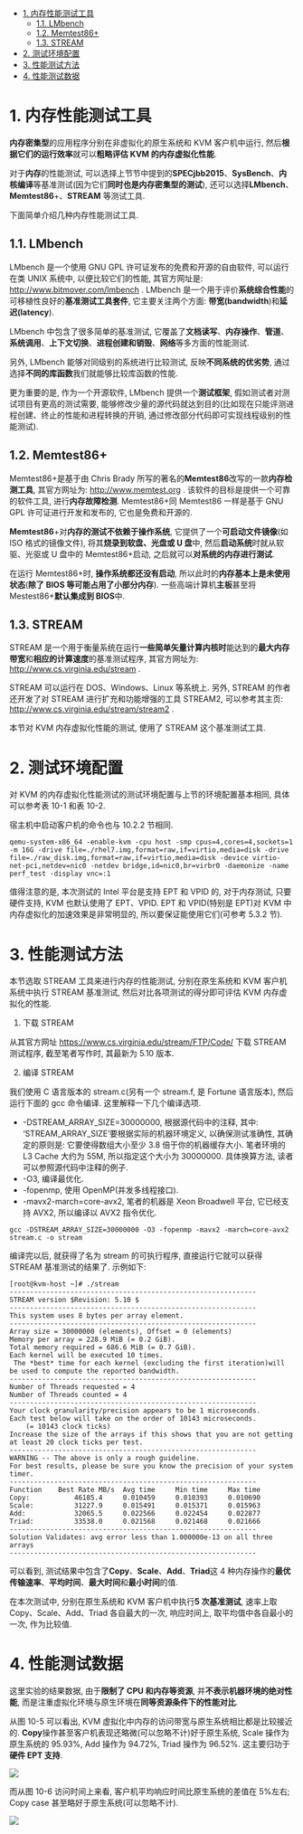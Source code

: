 
<!-- @import "[TOC]" {cmd="toc" depthFrom=1 depthTo=6 orderedList=false} -->

<!-- code_chunk_output -->

- [1. 内存性能测试工具](#1-内存性能测试工具)
  - [1.1. LMbench](#11-lmbench)
  - [1.2. Memtest86\+](#12-memtest86)
  - [1.3. STREAM](#13-stream)
- [2. 测试环境配置](#2-测试环境配置)
- [3. 性能测试方法](#3-性能测试方法)
- [4. 性能测试数据](#4-性能测试数据)

<!-- /code_chunk_output -->

# 1. 内存性能测试工具

**内存密集型**的应用程序分别在非虚拟化的原生系统和 KVM 客户机中运行, 然后**根据它们的运行效率**就可以**粗略评估 KVM 的内存虚拟化性能**.

对于**内存**的性能测试, 可以选择上节节中提到的**SPECjbb2015**、**SysBench**、**内核编译**等基准测试(因为它们**同时也是内存密集型的测试**), 还可以选择**LMbench**、**Memtest86**+、**STREAM** 等测试工具.

下面简单介绍几种内存性能测试工具.

## 1.1. LMbench

LMbench 是一个使用 GNU GPL 许可证发布的免费和开源的自由软件, 可以运行在类 UNIX 系统中, 以便比较它们的性能, 其官方网址是: http://www.bitmover.com/lmbench . LMbench 是一个用于评价**系统综合性能**的可移植性良好的**基准测试工具套件**, 它主要关注两个方面: **带宽(bandwidth**)和**延迟(latency**).

LMbench 中包含了很多简单的基准测试, 它覆盖了**文档读写**、**内存操作**、**管道**、**系统调用**、**上下文切换**、**进程创建和销毁**、**网络**等多方面的性能测试.

另外, LMbench 能够对同级别的系统进行比较测试, 反映**不同系统的优劣势**, 通过选择**不同的库函数**我们就能够比较库函数的性能.

更为重要的是, 作为一个开源软件, LMbench 提供一个**测试框架**, 假如测试者对测试项目有更高的测试需要, 能够修改少量的源代码就达到目的(比如现在只能评测进程创建、终止的性能和进程转换的开销, 通过修改部分代码即可实现线程级别的性能测试).

## 1.2. Memtest86\+

Memtest86\+是基于由 Chris Brady 所写的著名的**Memtest86**改写的一款**内存检测工具**, 其官方网址为: http://www.memtest.org . 该软件的目标是提供一个可靠的软件工具, 进行**内存故障检测**. Memtest86\+同 Memtest86 一样是基于 GNU GPL 许可证进行开发和发布的, 它也是免费和开源的.

**Memtest86**\+对**内存的测试不依赖于操作系统**, 它提供了一个**可启动文件镜像**(如 ISO 格式的镜像文件), 将其**烧录到软盘、光盘或 U 盘**中, 然后**启动系统**时就从软驱、光驱或 U 盘中的 Memtest86\+启动, 之后就可以**对系统的内存进行测试**.

在运行 Memtest86\+时, **操作系统都还没有启动**, 所以此时的**内存基本上是未使用状态**(**除了 BIOS 等可能占用了小部分内存**). 一些高端计算机**主板**甚至将 Mestest86\+**默认集成到 BIOS**中.

## 1.3. STREAM

STREAM 是一个用于衡量系统在运行**一些简单矢量计算内核时**能达到的**最大内存带宽**和**相应的计算速度**的基准测试程序, 其官方网址为: http://www.cs.virginia.edu/stream .

STREAM 可以运行在 DOS、Windows、Linux 等系统上. 另外, STREAM 的作者还开发了对 STREAM 进行扩充和功能增强的工具 STREAM2, 可以参考其主页: http://www.cs.virginia.edu/stream/stream2 .

本节对 KVM 内存虚拟化性能的测试, 使用了 STREAM 这个基准测试工具.

# 2. 测试环境配置

对 KVM 的内存虚拟化性能测试的测试环境配置与上节的环境配置基本相同, 具体可以参考表 10\-1 和表 10\-2.

宿主机中启动客户机的命令也与 10.2.2 节相同.

```
qemu-system-x86_64 -enable-kvm -cpu host -smp cpus=4,cores=4,sockets=1 -m 16G -drive file=./rhel7.img,format=raw,if=virtio,media=disk -drive file=./raw_disk.img,format=raw,if=virtio,media=disk -device virtio-net-pci,netdev=nic0 -netdev bridge,id=nic0,br=virbr0 -daemonize -name perf_test -display vnc=:1
```

值得注意的是, 本次测试的 Intel 平台是支持 EPT 和 VPID 的, 对于内存测试, 只要硬件支持, KVM 也默认使用了 EPT、VPID. EPT 和 VPID(特别是 EPT)对 KVM 中内存虚拟化的加速效果是非常明显的, 所以要保证能使用它们(可参考 5.3.2 节).

# 3. 性能测试方法

本节选取 STREAM 工具来进行内存的性能测试, 分别在原生系统和 KVM 客户机系统中执行 STREAM 基准测试, 然后对比各项测试的得分即可评估 KVM 内存虚拟化的性能.

1. 下载 STREAM

从其官方网址 https://www.cs.virginia.edu/stream/FTP/Code/ 下载 STREAM 测试程序, 截至笔者写作时, 其最新为 5.10 版本.

2. 编译 STREAM

我们使用 C 语言版本的 stream.c(另有一个 stream.f, 是 Fortune 语言版本), 然后运行下面的 gcc 命令编译. 这里解释一下几个编译选项.

- \-DSTREAM\_ARRAY\_SIZE=30000000, 根据源代码中的注释, 其中: ‘STREAM_ARRAY_SIZE’要根据实际的机器环境定义, 以确保测试准确性, 其确定的原则是: 它要使得数组大小至少 3.8 倍于你的机器缓存大小. 笔者环境的 L3 Cache 大约为 55M, 所以指定这个大小为 30000000. 具体换算方法, 读者可以参照源代码中注释的例子.
- \-O3, 编译最优化.
- \-fopenmp, 使用 OpenMP(并发多线程接口).
- \-mavx2\-march=core\-avx2, 笔者的机器是 Xeon Broadwell 平台, 它已经支持 AVX2, 所以编译以 AVX2 指令优化.

```
gcc -DSTREAM_ARRAY_SIZE=30000000 -O3 -fopenmp -mavx2 -march=core-avx2 stream.c -o stream
```

编译完以后, 就获得了名为 stream 的可执行程序, 直接运行它就可以获得 STREAM 基准测试的结果了. 示例如下:

```
[root@kvm-host ~]# ./stream
-------------------------------------------------------------
STREAM version $Revision: 5.10 $
-------------------------------------------------------------
This system uses 8 bytes per array element.
-------------------------------------------------------------
Array size = 30000000 (elements), Offset = 0 (elements)
Memory per array = 228.9 MiB (= 0.2 GiB).
Total memory required = 686.6 MiB (= 0.7 GiB).
Each kernel will be executed 10 times.
 The *best* time for each kernel (excluding the first iteration)will be used to compute the reported bandwidth.
-------------------------------------------------------------
Number of Threads requested = 4
Number of Threads counted = 4
-------------------------------------------------------------
Your clock granularity/precision appears to be 1 microseconds.
Each test below will take on the order of 10143 microseconds.
    (= 10143 clock ticks)
Increase the size of the arrays if this shows that you are not getting at least 20 clock ticks per test.
-------------------------------------------------------------
WARNING -- The above is only a rough guideline.
For best results, please be sure you know the precision of your system timer.
-------------------------------------------------------------
Function    Best Rate MB/s  Avg time     Min time     Max time
Copy:           46185.4     0.010459     0.010393     0.010690
Scale:          31227.9     0.015491     0.015371     0.015963
Add:            32065.5     0.022566     0.022454     0.022877
Triad:          33538.0     0.021568     0.021468     0.021666
-------------------------------------------------------------
Solution Validates: avg error less than 1.000000e-13 on all three arrays
-------------------------------------------------------------
```

可以看到, 测试结果中包含了**Copy**、**Scale**、**Add**、**Triad**这 4 种内存操作的**最优传输速率**、**平均时间**、**最大时间**和**最小时间**的值.

在本次测试中, 分别在原生系统和 KVM 客户机中执行**5 次基准测试**, 速率上取 Copy、Scale、Add、Triad 各自最大的一次, 响应时间上, 取平均值中各自最小的一次, 作为比较值.

# 4. 性能测试数据

这里实验的结果数据, 由于**限制了 CPU 和内存等资源**, 并**不表示机器环境的绝对性能**, 而是注重虚拟化环境与原生环境在**同等资源条件下的性能对比**.

从图 10\-5 可以看出, KVM 虚拟化中内存的访问带宽与原生系统相比都是比较接近的. **Copy**操作甚至客户机表现还略微(可以忽略不计)好于原生系统, Scale 操作为原生系统的 95.93%, Add 操作为 94.72%, Triad 操作为 96.52%. 这主要归功于**硬件 EPT 支持**.

![](./images/2019-05-11-21-33-33.png)

而从图 10-6 访问时间上来看, 客户机平均响应时间比原生系统的差值在 5%左右; Copy case 甚至略好于原生系统(可以忽略不计).

![](./images/2019-05-11-21-35-45.png)